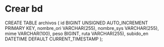 # Crear bd

CREATE TABLE archivos (
    id          BIGINT UNSIGNED AUTO_INCREMENT PRIMARY KEY,
    nombre_ori  VARCHAR(255),
    nombre_sys  VARCHAR(255),
    mime        VARCHAR(100),
    peso        BIGINT,
    ruta        VARCHAR(255),
    subido_en   DATETIME DEFAULT CURRENT_TIMESTAMP
);